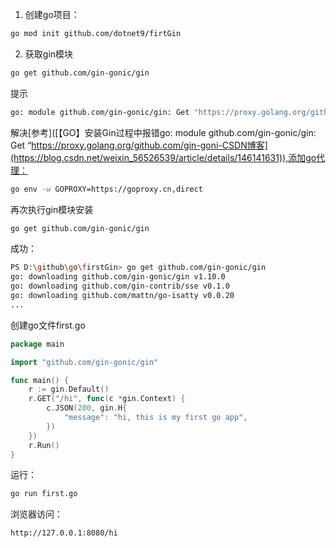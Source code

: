 1. 创建go项目：

```bash
go mod init github.com/dotnet9/firtGin
```

2. 获取gin模块

```bash
go get github.com/gin-gonic/gin
```

提示

```bash
go: module github.com/gin-gonic/gin: Get "https://proxy.golang.org/github.com/gin-gonic/gin/@v/list": dial tcp 142.250.217.81:443: connectex: A connection attempt failed because the connected party did not properly respond after a period of time, or established connection failed because connected host has failed to respond.
```

解决[参考]([【GO】安装Gin过程中报错go: module github.com/gin-gonic/gin: Get “https://proxy.golang.org/github.com/gin-goni-CSDN博客](https://blog.csdn.net/weixin_56526539/article/details/146141631)),添加go代理：

```bash
go env -w GOPROXY=https://goproxy.cn,direct
```

再次执行gin模块安装

```bash
go get github.com/gin-gonic/gin
```

成功：

```bash
PS D:\github\go\firstGin> go get github.com/gin-gonic/gin
go: downloading github.com/gin-gonic/gin v1.10.0
go: downloading github.com/gin-contrib/sse v0.1.0
go: downloading github.com/mattn/go-isatty v0.0.20
...
```

创建go文件first.go

```go
package main

import "github.com/gin-gonic/gin"

func main() {
	r := gin.Default()
	r.GET("/hi", func(c *gin.Context) {
		c.JSON(200, gin.H{
			"message": "hi, this is my first go app",
		})
	})
	r.Run()
}
```

运行：

```bash
go run first.go
```

浏览器访问：

```ba
http://127.0.0.1:8080/hi